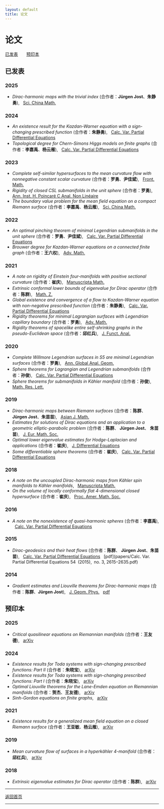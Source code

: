 ```yaml
---
layout: default
title: 论文
---
```


# 论文 
[已发表](#已发表) &nbsp; &nbsp; &nbsp; [预印本](#预印本) 

## 已发表 
### 2025
- <em>Dirac-harmonic maps with the trivial index</em> (合作者：<strong>Jürgen Jost</strong>、<strong>朱静勇</strong>), &nbsp; [Sci. China Math.](https://doi.org/10.1007/s11425-023-2283-0)

### 2024
- <em>An existence result for the Kazdan-Warner equation with a sign-changing prescribed function</em> (合作者：<strong>朱静勇</strong>), &nbsp; [Calc. Var. Partial Differential Equations](https://doi.org/10.1007/s00526-023-02659-4)
- <em>Topological degree for Chern-Simons Higgs models on finite graphs</em> (合作者：<strong>李嘉禹</strong>、<strong>杨云雁</strong>), &nbsp; [Calc. Var. Partial Differential Equations](https://doi.org/10.1007/s00526-024-02706-8)

### 2023
- <em>Complete self-similar hypersurfaces to the mean curvature flow with nonnegative constant scalar curvature</em> (合作者：<strong>罗勇</strong>、<strong>尹佳斌</strong>), &nbsp; [Front. Math.](https://doi.org/10.1007/s11464-021-0229-x)
- <em>Rigidity of closed CSL submanifolds in the unit sphere</em> (合作者：<strong>罗勇</strong>), &nbsp; [Ann. Inst. H. Poincaré C Anal. Non Linéaire](https://doi.org/10.4171/aihpc/50)
- <em>The boundary value problem for the mean field equation on a compact Riemann surface</em> (合作者：<strong>李嘉禹</strong>、<strong>杨云雁</strong>), &nbsp; [Sci. China Math.](https://doi.org/10.1007/s11425-021-1962-5)

### 2022
- <em>An optimal pinching theorem of minimal Legendrian submanifolds in the unit sphere</em> (合作者：<strong>罗勇</strong>、<strong>尹佳斌</strong>), &nbsp; [Calc. Var. Partial Differential Equations](https://doi.org/10.1007/s00526-022-02304-6)
- <em>Brouwer degree for Kazdan-Warner equations on a connected finite graph</em> (合作者：<strong>王六权</strong>), &nbsp; [Adv. Math.](https://doi.org/10.1016/j.aim.2022.108422)

### 2021
- <em>A note on rigidity of Einstein four-manifolds with positive sectional curvature</em> (合作者：<strong>崔庆</strong>), &nbsp; [Manuscripta Math.](https://doi.org/10.1007/s00229-020-01217-y)
- <em>Extrinsic conformal lower bounds of eigenvalue for Dirac operator</em> (合作者：<strong>陈群</strong>), &nbsp; [Math. Z.](https://doi.org/10.1007/s00209-020-02573-x)
- <em>Global existence and convergence of a flow to Kazdan-Warner equation with non-negative prescribed function</em> (合作者：<strong>朱静勇</strong>), &nbsp; [Calc. Var. Partial Differential Equations](https://doi.org/10.1007/s00526-020-01873-8)
- <em>Rigidity theorems for minimal Lagrangian surfaces with Legendrian capillary boundary</em> (合作者：<strong>罗勇</strong>), &nbsp; [Adv. Math.](https://doi.org/10.1016/j.aim.2021.108124)
- <em>Rigidity theorems of spacelike entire self-shrinking graphs in the pseudo-Euclidean space</em> (合作者：<strong>邱红兵</strong>), &nbsp; [J. Funct. Anal.](https://doi.org/10.1016/j.jfa.2021.109189)

### 2020
- <em>Complete Willmore Legendrian surfaces in S5 are minimal Legendrian surfaces</em> (合作者：<strong>罗勇</strong>), &nbsp; [Ann. Global Anal. Geom.](https://doi.org/10.1007/s10455-020-09719-4)
- <em>Sphere theorems for Lagrangian and Legendrian submanifolds</em> (合作者：<strong>孙俊</strong>), &nbsp; [Calc. Var. Partial Differential Equations](https://doi.org/10.1007/s00526-020-01797-3)
- <em>Sphere theorems for submanifolds in Kähler manifold</em> (合作者：<strong>孙俊</strong>), &nbsp; [Math. Res. Lett.](https://dx.doi.org/10.4310/MRL.2020.v27.n4.a10)

### 2019
- <em>Dirac-harmonic maps between Riemann surfaces</em> (合作者：<strong>陈群</strong>、 <strong>Jürgen Jost</strong>、<strong>朱苗苗</strong>), &nbsp; [Asian J. Math.](https://dx.doi.org/10.4310/AJM.2019.v23.n1.a6)
- <em>Estimates for solutions of Dirac equations and an application to a geometric elliptic-parabolic problem</em> (合作者：<strong>陈群</strong>、 <strong>Jürgen Jost</strong>、 <strong>朱苗苗</strong>), &nbsp; [J. Eur. Math. Soc.](https://doi.org/10.4171/JEMS/847)
- <em>Optimal lower eigenvalue estimates for Hodge-Laplacian and applications</em> (合作者：<strong>崔庆</strong>), &nbsp; [J. Differential Equations](https://doi.org/10.1016/j.jde.2018.12.032)
- <em>Some differentiable sphere theorems</em> (合作者：<strong>崔庆</strong>), &nbsp; [Calc. Var. Partial Differential Equations](https://doi.org/10.1007/s00526-019-1487-2)

### 2018
- <em>A note on the uncoupled Dirac-harmonic maps from Kähler spin manifolds to Kähler manifolds</em>, &nbsp; [Manuscripta Math.](https://doi.org/10.1007/s00229-017-0941-8)
- <em>On the volume of locally conformally flat 4-dimensional closed hypersurface</em> (合作者：<strong>崔庆</strong>), &nbsp; [Proc. Amer. Math. Soc.](https://doi.org/10.1090/proc/13855)

### 2016
- <em>A note on the nonexistence of quasi-harmonic spheres</em> (合作者：<strong>李嘉禹</strong>), &nbsp; [Calc. Var. Partial Differential Equations](https://doi.org/10.1007/s00526-016-1076-6)

### 2015
- <em>Dirac-geodesics and their heat flows</em> (合作者：<strong>陈群</strong>、 <strong>Jürgen Jost</strong>、<strong>朱苗苗</strong>), &nbsp; [Calc. Var. Partial Differential Equations](https://doi.org/10.1007/s00526-015-0877-3)  &nbsp; [pdf](papers/Calc. Var. Partial Differential Equations 54 (2015), no. 3, 2615–2635.pdf)

### 2014
- <em>Gradient estimates and Liouville theorems for Dirac-harmonic maps</em> (合作者：<strong>陈群</strong>、<strong>Jürgen Jost</strong>), &nbsp; [J. Geom. Phys.](http://dx.doi.org/10.1016/j.geomphys.2013.10.011) &nbsp; [pdf](papers/CJS14.pdf)
  
## 预印本 
### 2025
- <em>Critical quasilinear equations on Riemannian manifolds</em> (合作者：<strong>王友德</strong>), &nbsp; [arXiv](https://doi.org/10.48550/arXiv.2502.08495)

### 2024
- <em>Existence results for Toda systems with sign-changing prescribed functions: Part II</em> (合作者：<strong>朱晓宝</strong>), &nbsp; [arXiv](https://doi.org/10.48550/arXiv.2412.07537)
- <em>Existence results for Toda systems with sign-changing prescribed functions: Part I</em> (合作者：<strong>朱晓宝</strong>), &nbsp; [arXiv](https://doi.org/10.48550/arXiv.2412.05578)
- <em>Optimal Liouville theorems for the Lane-Emden equation on Riemannian manifolds</em> (合作者：<strong>贺杰</strong>、<strong>王友德</strong>), &nbsp; [arXiv](https://doi.org/10.48550/arXiv.2411.06956)
- <em>Sinh-Gordon equations on finite graphs</em>, &nbsp; [arXiv](https://doi.org/10.48550/arXiv.2406.17166)

### 2021
- <em>Existence results for a generalized mean field equation on a closed Riemann surface</em> (合作者：<strong>王亚敏</strong>、<strong>杨云雁</strong>), &nbsp; [arXiv](https://doi.org/10.48550/arXiv.2101.03859)

### 2019
- <em>Mean curvature flow of surfaces in a hyperkähler 4-manifold</em> (合作者：<strong>邱红兵</strong>), &nbsp; [arXiv](https://doi.org/10.48550/arXiv.1902.00645)

### 2018
- <em>Extrinsic eigenvalue estimates for Dirac operator</em> (合作者：<strong>陈群</strong>), &nbsp; [arXiv](https://doi.org/10.48550/arXiv.1810.07342)

---
[返回首页](index.md)

---

